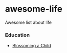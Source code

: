 # awesome-life
Awesome list about life


### Education
- [Blossoming a Child](https://www.youtube.com/watch?v=JEKiaaLQU4M)
